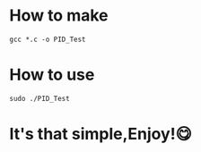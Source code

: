 # How to make
```shell
gcc *.c -o PID_Test
```
# How to use
```shell
sudo ./PID_Test
```
# It's that simple,Enjoy!😋
